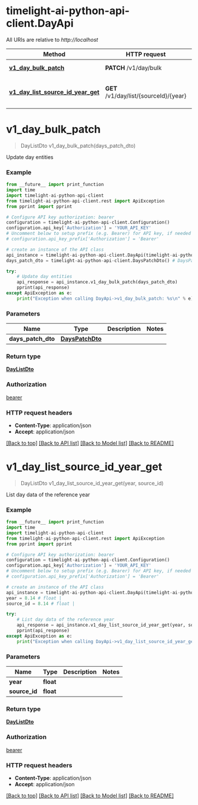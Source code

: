 # timelight-ai-python-api-client.DayApi

All URIs are relative to *http://localhost*

Method | HTTP request | Description
------------- | ------------- | -------------
[**v1_day_bulk_patch**](DayApi.md#v1_day_bulk_patch) | **PATCH** /v1/day/bulk | Update day entities
[**v1_day_list_source_id_year_get**](DayApi.md#v1_day_list_source_id_year_get) | **GET** /v1/day/list/{sourceId}/{year} | List day data of the reference year


# **v1_day_bulk_patch**
> DayListDto v1_day_bulk_patch(days_patch_dto)

Update day entities

### Example
```python
from __future__ import print_function
import time
import timelight-ai-python-api-client
from timelight-ai-python-api-client.rest import ApiException
from pprint import pprint

# Configure API key authorization: bearer
configuration = timelight-ai-python-api-client.Configuration()
configuration.api_key['Authorization'] = 'YOUR_API_KEY'
# Uncomment below to setup prefix (e.g. Bearer) for API key, if needed
# configuration.api_key_prefix['Authorization'] = 'Bearer'

# create an instance of the API class
api_instance = timelight-ai-python-api-client.DayApi(timelight-ai-python-api-client.ApiClient(configuration))
days_patch_dto = timelight-ai-python-api-client.DaysPatchDto() # DaysPatchDto | 

try:
    # Update day entities
    api_response = api_instance.v1_day_bulk_patch(days_patch_dto)
    pprint(api_response)
except ApiException as e:
    print("Exception when calling DayApi->v1_day_bulk_patch: %s\n" % e)
```

### Parameters

Name | Type | Description  | Notes
------------- | ------------- | ------------- | -------------
 **days_patch_dto** | [**DaysPatchDto**](DaysPatchDto.md)|  | 

### Return type

[**DayListDto**](DayListDto.md)

### Authorization

[bearer](../README.md#bearer)

### HTTP request headers

 - **Content-Type**: application/json
 - **Accept**: application/json

[[Back to top]](#) [[Back to API list]](../README.md#documentation-for-api-endpoints) [[Back to Model list]](../README.md#documentation-for-models) [[Back to README]](../README.md)

# **v1_day_list_source_id_year_get**
> DayListDto v1_day_list_source_id_year_get(year, source_id)

List day data of the reference year

### Example
```python
from __future__ import print_function
import time
import timelight-ai-python-api-client
from timelight-ai-python-api-client.rest import ApiException
from pprint import pprint

# Configure API key authorization: bearer
configuration = timelight-ai-python-api-client.Configuration()
configuration.api_key['Authorization'] = 'YOUR_API_KEY'
# Uncomment below to setup prefix (e.g. Bearer) for API key, if needed
# configuration.api_key_prefix['Authorization'] = 'Bearer'

# create an instance of the API class
api_instance = timelight-ai-python-api-client.DayApi(timelight-ai-python-api-client.ApiClient(configuration))
year = 8.14 # float | 
source_id = 8.14 # float | 

try:
    # List day data of the reference year
    api_response = api_instance.v1_day_list_source_id_year_get(year, source_id)
    pprint(api_response)
except ApiException as e:
    print("Exception when calling DayApi->v1_day_list_source_id_year_get: %s\n" % e)
```

### Parameters

Name | Type | Description  | Notes
------------- | ------------- | ------------- | -------------
 **year** | **float**|  | 
 **source_id** | **float**|  | 

### Return type

[**DayListDto**](DayListDto.md)

### Authorization

[bearer](../README.md#bearer)

### HTTP request headers

 - **Content-Type**: application/json
 - **Accept**: application/json

[[Back to top]](#) [[Back to API list]](../README.md#documentation-for-api-endpoints) [[Back to Model list]](../README.md#documentation-for-models) [[Back to README]](../README.md)

